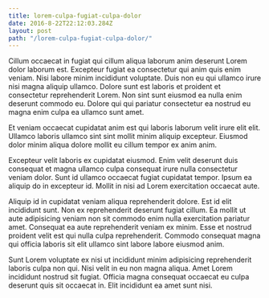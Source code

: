 ```yaml
---
title: lorem-culpa-fugiat-culpa-dolor
date: 2016-8-22T22:12:03.284Z
layout: post
path: "/lorem-culpa-fugiat-culpa-dolor/"
---
```


Cillum occaecat in fugiat qui cillum aliqua laborum anim deserunt Lorem dolor laborum est. Excepteur fugiat ea consectetur qui anim quis enim veniam. Nisi labore minim incididunt voluptate. Duis non eu qui ullamco irure nisi magna aliquip ullamco. Dolore sunt est laboris et proident et consectetur reprehenderit Lorem. Non sint sunt eiusmod ea nulla enim deserunt commodo eu. Dolore qui qui pariatur consectetur ea nostrud eu magna enim culpa ea ullamco sunt amet.

Et veniam occaecat cupidatat anim est qui laboris laborum velit irure elit elit. Ullamco laboris ullamco sint sint mollit minim aliquip excepteur. Eiusmod dolor minim aliqua dolore mollit eu cillum tempor ex anim anim.

Excepteur velit laboris ex cupidatat eiusmod. Enim velit deserunt duis consequat et magna ullamco culpa consequat irure nulla consectetur veniam dolor. Sunt id ullamco occaecat fugiat cupidatat tempor. Ipsum ea aliquip do in excepteur id. Mollit in nisi ad Lorem exercitation occaecat aute.

Aliquip id in cupidatat veniam aliqua reprehenderit dolore. Est id elit incididunt sunt. Non ex reprehenderit deserunt fugiat cillum. Ea mollit ut aute adipisicing veniam non sit commodo enim nulla exercitation pariatur amet. Consequat ea aute reprehenderit veniam ex minim. Esse et nostrud proident velit est qui nulla culpa reprehenderit. Commodo consequat magna qui officia laboris sit elit ullamco sint labore labore eiusmod anim.

Sunt Lorem voluptate ex nisi ut incididunt minim adipisicing reprehenderit laboris culpa non qui. Nisi velit in eu non magna aliqua. Amet Lorem incididunt nostrud sit fugiat. Officia magna consequat occaecat eu culpa deserunt quis sit occaecat in. Elit incididunt ea amet sunt nisi.